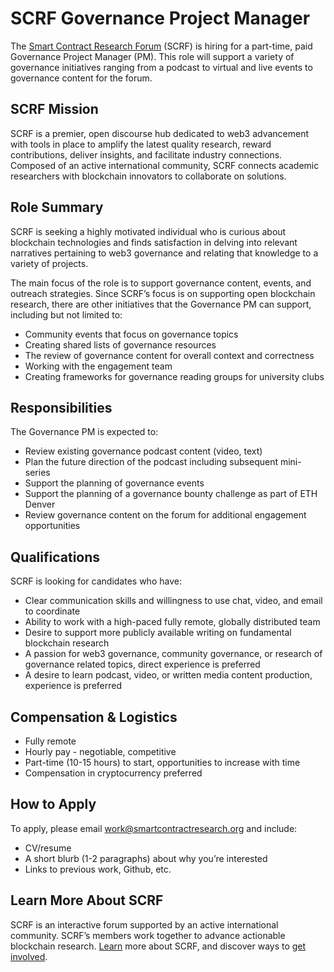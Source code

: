 # SCRF Governance Project Manager 

The [Smart Contract Research Forum](https://www.smartcontractresearch.org/) (SCRF) is hiring for a part-time, paid Governance Project Manager (PM). This role will support a variety of governance initiatives ranging from a podcast to virtual and live events to governance content for the forum.

## SCRF Mission

SCRF is a premier, open discourse hub dedicated to web3 advancement with tools in place to amplify the latest quality research, reward contributions, deliver insights, and facilitate industry connections. Composed of an active international community, SCRF connects academic researchers with blockchain innovators to collaborate on solutions.

## Role Summary

SCRF is seeking a highly motivated individual who is curious about blockchain technologies and finds satisfaction in delving into relevant narratives pertaining to web3 governance and relating that knowledge to a variety of projects. 

The main focus of the role is to support governance content, events, and outreach strategies. Since SCRF’s focus is on supporting open blockchain research, there are other initiatives that the Governance PM can support, including but not limited to:

* Community events that focus on governance topics
* Creating shared lists of governance resources 
* The review of governance content for overall context and correctness 
* Working with the engagement team 
* Creating frameworks for governance reading groups for university clubs

## Responsibilities

The Governance PM is expected to: 

* Review existing governance podcast content (video, text) 
* Plan the future direction of the podcast including subsequent mini-series 
* Support the planning of governance events
* Support the planning of a governance bounty challenge as part of ETH Denver
* Review governance content on the forum for additional engagement opportunities

## Qualifications

SCRF is looking for candidates who have:

* Clear communication skills and willingness to use chat, video, and email to coordinate
* Ability to work with a high-paced fully remote, globally distributed team
* Desire to support more publicly available writing on fundamental blockchain research
* A passion for web3 governance, community governance, or research of governance related topics, direct experience is preferred 
* A desire to learn podcast, video, or written media content production, experience is preferred

## Compensation & Logistics 

* Fully remote
* Hourly pay - negotiable, competitive
* Part-time (10-15 hours) to start, opportunities to increase with time 
* Compensation in cryptocurrency preferred

## How to Apply 

To apply, please email [work@smartcontractresearch.org](mailto:work@smartcontractresearch.org) and include:

* CV/resume
* A short blurb (1-2 paragraphs) about why you’re interested
* Links to previous work, Github, etc.

## Learn More About SCRF

SCRF is an interactive forum supported by an active international community. SCRF’s members work together to advance actionable blockchain research. [Learn](https://github.com/smartcontractresearchforum/docs) more about SCRF, and discover ways to [get involved](https://github.com/smartcontractresearchforum/docs/blob/main/en/content_connecting_with_scrf.md).
